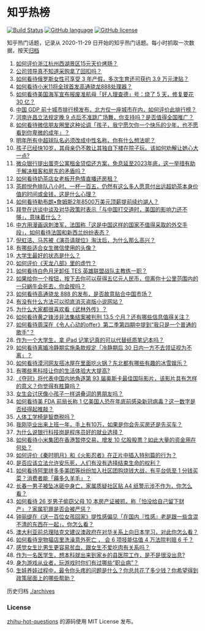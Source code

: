 # 知乎热榜
[![Build Status](https://github.com/ToWeLong/zhihu-hot-questions/workflows/CI/badge.svg)](https://github.com/ToWeLong/zhihu-hot-questions/actions)
[![GitHub language](https://img.shields.io/badge/language-golang-orange.svg)](https://golang.org/)
[![GitHub license](https://img.shields.io/github/license/ToWeLong/zhihu-hot-questions)](https://github.com/ToWeLong/zhihu-hot-questions/blob/main/LICENSE)

知乎热门话题，记录从 2020-11-29 日开始的知乎热门话题。每小时抓取一次数据，按天[归档](./archives)

<!-- BEGIN -->

1. [如何评价浙江杭州西湖景区15元天价烤肠？](https://www.zhihu.com/question/432710404)
1. [公司领导真不知道采购拿了回扣吗？](https://www.zhihu.com/question/304045143)
1. [如何看待俄罗斯女性可享受 3 年产假，多次生育还可获约 3.9 万元津贴？](https://www.zhihu.com/question/432690269)
1. [如何看待小米11将全球首发高通骁龙888处理器？](https://www.zhihu.com/question/432912585)
1. [如何看待美国海军宣布报废准航母「好人理查德」号：烧了 5 天，修复要花 30 亿？](https://www.zhihu.com/question/432854876)
1. [中国 GDP 前十城市排行榜发布，北方仅一座城市在内，如何评价此排行榜？](https://www.zhihu.com/question/432834546)
1. [河南许昌立法规定晚 9 点后不准跳广场舞，你支持吗？是否值得全国推广？](https://www.zhihu.com/question/433097856)
1. [如何看待微信朋友圈里这种论调「孩子，我宁愿欠你一个快乐的少年，也不愿看到你卑微的成年」？](https://www.zhihu.com/question/50401236)
1. [明年所有中超球队名必须改成中性名称，你有什么想法呢？](https://www.zhihu.com/question/432056058)
1. [孩子已经快10岁，其母亲仍不敢让其独自下楼在院子玩。该如何劝解让她心大一点?](https://www.zhihu.com/question/427154422)
1. [微众银行提出蛋壳公寓租金贷偿还方案，免息延至2023年底，这一举措有助于解决租客和房东的矛盾吗？](https://www.zhihu.com/question/433093426)
1. [如何看待奶茶店女老板开色情直播还房租？](https://www.zhihu.com/question/432986590)
1. [茶颜悦色排队八小时、一杯一百五，仍然有这么多人愿意付出远超奶茶本身价值的时间或金钱，这是什么心理？](https://www.zhihu.com/question/432808267)
1. [如何看待勒布朗•詹姆斯2年8500万美元顶薪提前续约湖人？](https://www.zhihu.com/question/433079886)
1. [拜登在访谈中谈及对华政策时表示「与中国打交道时，美国的影响力还不够」，意味着什么？](https://www.zhihu.com/question/433020016)
1. [中方用漫画讽刺澳军，法国称「这是中国这样的国家不值得采取的外交手段」，如何看待法国和新西兰纷纷表态？](https://www.zhihu.com/question/432882362)
1. [倪虹洁、马苏被《演员请就位》淘汰后，为什么那么高兴？](https://www.zhihu.com/question/432710462)
1. [有哪些适合女生微信使用的头像？](https://www.zhihu.com/question/310852153)
1. [大学生最好的状态是什么？](https://www.zhihu.com/question/333711492)
1. [如何评价《天龙八部》里的虚竹？](https://www.zhihu.com/question/22103650)
1. [如何看待白色月牙卸任 TES 英雄联盟战队主教练一职？](https://www.zhihu.com/question/433024916)
1. [如果给你一个按钮，按下去你可以获得五亿元人民币，但离你十公里范围内的一只蜗牛会死去，你会按吗？](https://www.zhihu.com/question/432138677)
1. [如何看待高通骁龙 888 的发布，是否故意贴合中国市场？](https://www.zhihu.com/question/432872082)
1. [有没有什么方法可以彻底消灭盗版小说网站？](https://www.zhihu.com/question/425027825)
1. [为什么大家都很喜欢看《武林外传》？](https://www.zhihu.com/question/430283386)
1. [如何看待黄之锋涉非法集结案被判刑 13.5 个月？还有哪些信息值得关注？](https://www.zhihu.com/question/432993047)
1. [如何看待周深在《令人心动的offer》第二季第四期中提到“我只是一个普通的歌手”？](https://www.zhihu.com/question/433045701)
1. [作为一个大学生，拿 iPad 记笔记真的可以代替纸质笔记本吗？](https://www.zhihu.com/question/304770209)
1. [如何看待离婚冷静期实施条款规定「冷静期后 30 日内一方不去领证视为不离」？](https://www.zhihu.com/question/433131078)
1. [如何看待漠河网友搭冰屋在里面吃火锅？东北都有哪些有趣的冰雪娱乐？](https://www.zhihu.com/question/433011973)
1. [有哪些黑科技让你的生活体验大大提高?](https://www.zhihu.com/question/433053931)
1. [《夺冠》将代表中国内地角逐第 93 届奥斯卡最佳国际影片，该影片具有怎样的意义？你觉得有胜算吗？](https://www.zhihu.com/question/433114783)
1. [女生会讨厌像小孩子一样讲叠词的男朋友吗？](https://www.zhihu.com/question/432176430)
1. [如何看待美 FDA 前局长称 1 亿美国人恐在年底前感染新冠病毒？这一数字是否经得起推敲？](https://www.zhihu.com/question/432954255)
1. [人体工学椅是智商税吗？](https://www.zhihu.com/question/354809821)
1. [我刚毕业出来上班一年，手上有10万，如果是你会先买房还是先买车？](https://www.zhihu.com/question/430477261)
1. [为什么说银行科技岗是程序员好的就业选择？](https://www.zhihu.com/question/380468704)
1. [如何看待小米集团在香港暂停交易，增发 10 亿股股票？如此大量的资金用在何处？](https://www.zhihu.com/question/432936375)
1. [如何评价《秦时明月》和《火影忍者》在正片中插入特别篇的行为？](https://www.zhihu.com/question/433042501)
1. [是否应该立法允许安乐死，人们有没有选择结束生命的权利？](https://www.zhihu.com/question/432953501)
1. [如何看待阿里拼多多美团等纷纷加入社区团购烧钱大战，有平台低至 1 分钱买菜？消费者能「薅多久羊毛」？](https://www.zhihu.com/question/432996909)
1. [长春一男子被坠冰砸中身亡，家属质疑社区贴 A4 纸警示涉不作为，你怎么看？](https://www.zhihu.com/question/433032668)
1. [如何看待 26 岁男子偷窃父母 10 本房产证被抓，称「怕没给自己留下财产」？家属犯罪是否会被严惩？](https://www.zhihu.com/question/433092453)
1. [钟丽缇在《送一百位女孩回家》提性感偏见「在国内『性感』老是跟一些含混不清的东西在一起」，你怎么看？](https://www.zhihu.com/question/433038885)
1. [澳大利亚前总理陆克文建议澳政府在对华关系上向日本学习，对此你怎么看？](https://www.zhihu.com/question/433140811)
1. [如何看待宠物猫店里洗澡意外死亡 ， 会 6 项技能估值 4 万法院判赔 6 千？](https://www.zhihu.com/question/432995853)
1. [感觉女生比男生更容易贫血，跟女生不爱吃肉有关系吗？](https://www.zhihu.com/question/432937980)
1. [作为一名医学生，想本科就出来到家乡的县医院工作，是不是很没出息?](https://www.zhihu.com/question/433057564)
1. [身为游戏从业者，玩游戏时你们有过哪些“职业病”？](https://www.zhihu.com/question/432724879)
1. [生娃养娃过程中，最令你头疼的问题是什么？你总共花了多少钱？你希望得到政策层面上的哪些帮助？](https://www.zhihu.com/question/432793321)

<!-- END -->

历史归档 [./archives](./archives)


### License
[zhihu-hot-questions](https://github.com/towelong/zhihu-hot-questions) 的源码使用 MIT License 发布。